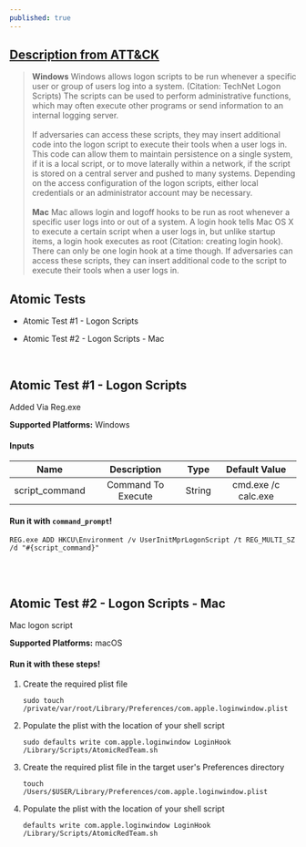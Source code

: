 ```yaml
---
published: true
---
```

## [Description from ATT&CK](https://attack.mitre.org/wiki/Technique/T1037)
<blockquote>
<b>Windows</b>
Windows allows logon scripts to be run whenever a specific user or group of users log into a system. (Citation: TechNet Logon Scripts) The scripts can be used to perform administrative functions, which may often execute other programs or send information to an internal logging server.
<br/>
<br/> 
If adversaries can access these scripts, they may insert additional code into the logon script to execute their tools when a user logs in. This code can allow them to maintain persistence on a single system, if it is a local script, or to move laterally within a network, if the script is stored on a central server and pushed to many systems. Depending on the access configuration of the logon scripts, either local credentials or an administrator account may be necessary.
<br/>
<br/>  
<b>Mac</b>
Mac allows login and logoff hooks to be run as root whenever a specific user logs into or out of a system. A login hook tells Mac OS X to execute a certain script when a user logs in, but unlike startup items, a login hook executes as root (Citation: creating login hook). There can only be one login hook at a time though. If adversaries can access these scripts, they can insert additional code to the script to execute their tools when a user logs in.</blockquote>

## Atomic Tests

- Atomic Test #1 - Logon Scripts

- Atomic Test #2 - Logon Scripts - Mac

<br/>

## Atomic Test #1 - Logon Scripts
Added Via Reg.exe

**Supported Platforms:** Windows


#### Inputs

| Name | Description | Type | Default Value | 
|:------:|:-------------:|:------:|:---------------:|
| script_command | Command To Execute | String | cmd.exe /c calc.exe|

#### Run it with `command_prompt`!

```
REG.exe ADD HKCU\Environment /v UserInitMprLogonScript /t REG_MULTI_SZ /d "#{script_command}"
```
<br/>
<br/>

## Atomic Test #2 - Logon Scripts - Mac
Mac logon script

**Supported Platforms:** macOS

#### Run it with these steps!

1. Create the required plist file

    <code>sudo touch /private/var/root/Library/Preferences/com.apple.loginwindow.plist</code>

2. Populate the plist with the location of your shell script

    <code>sudo defaults write com.apple.loginwindow LoginHook /Library/Scripts/AtomicRedTeam.sh</code>

3. Create the required plist file in the target user's Preferences directory

	  <code>touch /Users/$USER/Library/Preferences/com.apple.loginwindow.plist</code>

4. Populate the plist with the location of your shell script

	  <code>defaults write com.apple.loginwindow LoginHook /Library/Scripts/AtomicRedTeam.sh</code>
